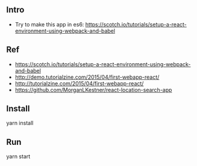## Intro

* Try to make this app in es6: https://scotch.io/tutorials/setup-a-react-environment-using-webpack-and-babel

## Ref

* https://scotch.io/tutorials/setup-a-react-environment-using-webpack-and-babel
* http://demo.tutorialzine.com/2015/04/first-webapp-react/
* http://tutorialzine.com/2015/04/first-webapp-react/
* https://github.com/MorganLKestner/react-location-search-app

## Install
yarn install

## Run
yarn start
